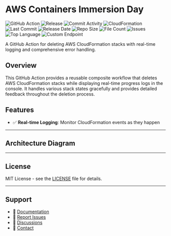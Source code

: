 # AWS Containers Immersion Day

![GitHub Action](https://img.shields.io/badge/GitHub-Action-blue?logo=github)&nbsp;![Release](https://github.com/subhamay-bhattacharyya/1003-container-cft/actions/workflows/release.yaml/badge.svg)&nbsp;![Commit Activity](https://img.shields.io/github/commit-activity/t/subhamay-bhattacharyya/1003-container-cft)&nbsp;![CloudFormation](https://img.shields.io/badge/AWS-CloudFormation-orange?logo=amazonaws)&nbsp;![Last Commit](https://img.shields.io/github/last-commit/subhamay-bhattacharyya/1003-container-cft)&nbsp;![Release Date](https://img.shields.io/github/release-date/subhamay-bhattacharyya/1003-container-cft)&nbsp;![Repo Size](https://img.shields.io/github/repo-size/subhamay-bhattacharyya/1003-container-cft)&nbsp;![File Count](https://img.shields.io/github/directory-file-count/subhamay-bhattacharyya/1003-container-cft)&nbsp;![Issues](https://img.shields.io/github/issues/subhamay-bhattacharyya/1003-container-cft)&nbsp;![Top Language](https://img.shields.io/github/languages/top/subhamay-bhattacharyya/1003-container-cft)&nbsp;![Custom Endpoint](https://img.shields.io/endpoint?url=https://gist.githubusercontent.com/bsubhamay/e7c67bf08918b6c497f70e72390fbfdb/raw/1003-container-cft.json?)


A GitHub Action for deleting AWS CloudFormation stacks with real-time logging and comprehensive error handling.

## Overview

This GitHub Action provides a reusable composite workflow that deletes AWS CloudFormation stacks while displaying real-time progress logs in the console. It handles various stack states gracefully and provides detailed feedback throughout the deletion process.

## Features

- ✅ **Real-time Logging**: Monitor CloudFormation events as they happen

---

## Architecture Diagram


---

## License

MIT License - see the [LICENSE](LICENSE) file for details.

---

## Support

- 📖 [Documentation](https://github.com/subhamay-bhattacharyya/1003-container-cft/wiki)
- 🐛 [Report Issues](https://github.com/subhamay-bhattacharyya/1003-container-cft/issues)
- 💬 [Discussions](https://github.com/subhamay-bhattacharyya/1003-container-cft/discussions)
- 📧 [Contact](mailto:support@subhamay.aws@gmail.com)